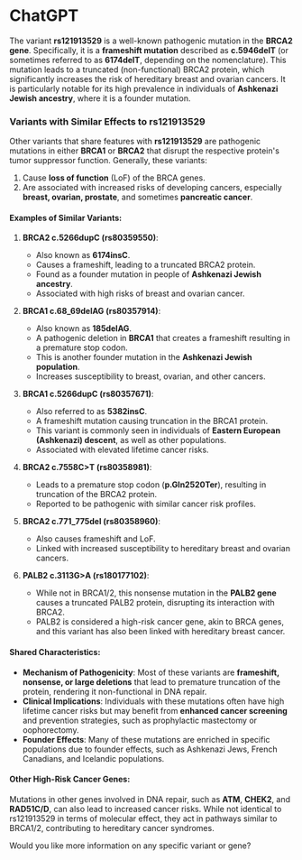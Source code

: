 # ChatGPT

The variant **rs121913529** is a well-known pathogenic mutation in the **BRCA2 gene**. Specifically, it is a **frameshift mutation** described as **c.5946delT** (or sometimes referred to as **6174delT**, depending on the nomenclature). This mutation leads to a truncated (non-functional) BRCA2 protein, which significantly increases the risk of hereditary breast and ovarian cancers. It is particularly notable for its high prevalence in individuals of **Ashkenazi Jewish ancestry**, where it is a founder mutation.

### Variants with Similar Effects to rs121913529
Other variants that share features with **rs121913529** are pathogenic mutations in either **BRCA1** or **BRCA2** that disrupt the respective protein's tumor suppressor function. Generally, these variants:
1. Cause **loss of function** (LoF) of the BRCA genes.
2. Are associated with increased risks of developing cancers, especially **breast, ovarian, prostate**, and sometimes **pancreatic cancer**.

#### Examples of Similar Variants:
1. **BRCA2 c.5266dupC (rs80359550)**:
   - Also known as **6174insC**.
   - Causes a frameshift, leading to a truncated BRCA2 protein.
   - Found as a founder mutation in people of **Ashkenazi Jewish ancestry**.
   - Associated with high risks of breast and ovarian cancer.

2. **BRCA1 c.68_69delAG (rs80357914)**:
   - Also known as **185delAG**.
   - A pathogenic deletion in **BRCA1** that creates a frameshift resulting in a premature stop codon.
   - This is another founder mutation in the **Ashkenazi Jewish population**.
   - Increases susceptibility to breast, ovarian, and other cancers.

3. **BRCA1 c.5266dupC (rs80357671)**:
   - Also referred to as **5382insC**.
   - A frameshift mutation causing truncation in the BRCA1 protein.
   - This variant is commonly seen in individuals of **Eastern European (Ashkenazi) descent**, as well as other populations.
   - Associated with elevated lifetime cancer risks.

4. **BRCA2 c.7558C>T (rs80358981)**:
   - Leads to a premature stop codon (**p.Gln2520Ter**), resulting in truncation of the BRCA2 protein.
   - Reported to be pathogenic with similar cancer risk profiles.

5. **BRCA2 c.771_775del (rs80358960)**:
   - Also causes frameshift and LoF.
   - Linked with increased susceptibility to hereditary breast and ovarian cancers.

6. **PALB2 c.3113G>A (rs180177102)**:
   - While not in BRCA1/2, this nonsense mutation in the **PALB2 gene** causes a truncated PALB2 protein, disrupting its interaction with BRCA2.
   - PALB2 is considered a high-risk cancer gene, akin to BRCA genes, and this variant has also been linked with hereditary breast cancer.

#### Shared Characteristics:
- **Mechanism of Pathogenicity**: Most of these variants are **frameshift, nonsense, or large deletions** that lead to premature truncation of the protein, rendering it non-functional in DNA repair.
- **Clinical Implications**: Individuals with these mutations often have high lifetime cancer risks but may benefit from **enhanced cancer screening** and prevention strategies, such as prophylactic mastectomy or oophorectomy.
- **Founder Effects**: Many of these mutations are enriched in specific populations due to founder effects, such as Ashkenazi Jews, French Canadians, and Icelandic populations.

#### Other High-Risk Cancer Genes:
Mutations in other genes involved in DNA repair, such as **ATM**, **CHEK2**, and **RAD51C/D**, can also lead to increased cancer risks. While not identical to rs121913529 in terms of molecular effect, they act in pathways similar to BRCA1/2, contributing to hereditary cancer syndromes.

Would you like more information on any specific variant or gene?
